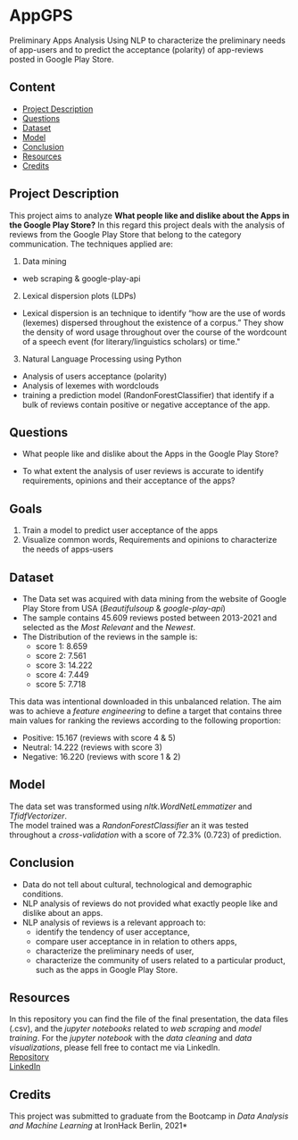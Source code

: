 # AppGPS
Preliminary Apps Analysis Using NLP to characterize the preliminary needs of app-users and to predict the acceptance (polarity) of app-reviews posted in Google Play Store.


## Content
- [Project Description](#project-description)
- [Questions](#hypotheses-questions)
- [Dataset](#dataset)
- [Model](#model)
- [Conclusion](#conclusion)
- [Resources](#links)
- [Credits](#credits)


## Project Description
This project aims to analyze **What people like and dislike about the Apps in the Google Play Store?** In this regard this project deals with the analysis of reviews from the Google Play Store that belong to the category communication. The techniques applied are:
1. Data mining 
  * web scraping & google-play-api
2. Lexical dispersion plots (LDPs)
  * Lexical dispersion is an technique to  identify “how are the use of words (lexemes) dispersed throughout the existence of a corpus.” They show the density of word usage throughout over the course of the wordcount of a speech event (for literary/linguistics scholars) or time."
3. Natural Language Processing using Python
  * Analysis of users acceptance (polarity)
  * Analysis of lexemes with wordclouds
  * training a prediction model (RandonForestClassifier) that identify if a bulk of reviews contain positive or negative acceptance of the app.

## Questions
* What people like and dislike about the Apps in the Google Play Store?

* To what extent the analysis of user reviews is accurate to identify requirements, opinions and their acceptance of the apps?

## Goals
1. Train a model to predict user acceptance of the apps
2. Visualize common words, Requirements and opinions to characterize the needs of apps-users

## Dataset
* The Data set was acquired with data mining from the website of Google Play Store from USA (*Beautifulsoup* & *google-play-api*)
* The sample contains 45.609 reviews posted between 2013-2021 and selected as the *Most Relevant* and the *Newest*.
* The Distribution of the reviews in the sample is:
  * score 1: 8.659 
  * score 2: 7.561
  * score 3: 14.222
  * score 4: 7.449
  * score 5: 7.718
 
This data was intentional downloaded in this unbalanced relation. The aim was to achieve a *feature engineering* to define a target that contains three main values for ranking the reviews according to the following proportion:

* Positive: 15.167 (reviews with score 4 & 5)
* Neutral: 14.222 (reviews with score 3)
* Negative: 16.220 (reviews with score 1 & 2)
 
## Model
The data set was transformed using *nltk.WordNetLemmatizer* and *TfidfVectorizer*. <br>
The model trained was a *RandonForestClassifier* an it was tested throughout a *cross-validation* with a score of 72.3% (0.723) of prediction.  

## Conclusion
* Data do not tell about cultural, technological and demographic conditions.
* NLP analysis of reviews do not provided what exactly people like and dislike about an apps.
* NLP analysis of reviews is a relevant approach to:
  * identify the tendency of user acceptance,
  * compare user acceptance in in relation to others apps,
  * characterize the preliminary needs of user, 
  * characterize the community of users related to a particular product, such as the apps in Google Play Store.



## Resources
In this repository you can find the file of the final presentation, the data files (.csv), and the *jupyter notebooks* related to *web scraping* and *model training*. For the *jupyter notebook* with the *data cleaning* and *data visualizations*, please fell free to contact me via LinkedIn.  
[Repository](https://github.com/jomaweb/Data_Excercises_IH/tree/main/AppGPS_Word_Analysis)<br>
[LinkedIn](https://www.linkedin.com/in/jose-ma/)

## Credits 
This project was submitted to graduate from the Bootcamp in *Data Analysis and Machine Learning* at IronHack Berlin, 2021* 
